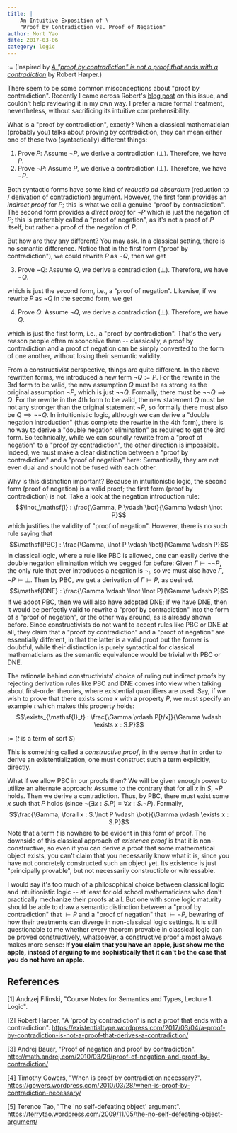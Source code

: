 ```yaml
---
title: |
    An Intuitive Exposition of \
    "Proof by Contradiction vs. Proof of Negation"
author: Mort Yao
date: 2017-03-06
category: logic
---
```


:= (Inspired by [*A "proof by contradiction" is not a proof that ends with a contradiction*](https://existentialtype.wordpress.com/2017/03/04/a-proof-by-contradiction-is-not-a-proof-that-derives-a-contradiction/) by Robert Harper.)

There seem to be some common misconceptions about "proof by contradiction". Recently I came across Robert's [blog post](https://existentialtype.wordpress.com/2017/03/04/a-proof-by-contradiction-is-not-a-proof-that-derives-a-contradiction/) on this issue, and couldn't help reviewing it in my own way. I prefer a more formal treatment, nevertheless, without sacrificing its intuitive comprehensibility.

What is a "proof by contradiction", exactly? When a classical mathematician (probably you) talks about proving by contradiction, they can mean either one of these two (syntactically) different things:

1. Prove $P$: Assume $\lnot P$, we derive a contradiction ($\bot$). Therefore, we have $P$.
2. Prove $\lnot P$: Assume $P$, we derive a contradiction ($\bot$). Therefore, we have $\lnot P$.

Both syntactic forms have some kind of *reductio ad absurdum* (reduction to / derivation of contradiction) argument. However, the first form provides an *indirect proof* for $P$; this is what we call a genuine "proof by contradiction". The second form provides a *direct proof* for $\lnot P$ which is just the negation of $P$; this is preferably called a "proof of negation", as it's not a proof of $P$ itself, but rather a proof of the negation of $P$.

But how are they any different? You may ask. In a classical setting, there is no semantic difference. Notice that in the first form ("proof by contradiction"), we could rewrite $P$ as $\lnot Q$, then we get

3. Prove $\lnot Q$: Assume $Q$, we derive a contradiction ($\bot$). Therefore, we have $\lnot Q$.

which is just the second form, i.e., a "proof of negation". Likewise, if we rewrite $P$ as $\lnot Q$ in the second form, we get

4. Prove $Q$: Assume $\lnot Q$, we derive a contradiction ($\bot$). Therefore, we have $Q$.

which is just the first form, i.e., a "proof by contradiction". That's the very reason people often misconceive them -- classically, a proof by contradiction and a proof of negation can be simply converted to the form of one another, without losing their semantic validity.

From a constructivist perspective, things are quite different. In the above rewritten forms, we introduced a new term $\lnot Q := P$. For the rewrite in the 3rd form to be valid, the new assumption $Q$ must be as strong as the original assumption $\lnot P$, which is just $\lnot \lnot Q$. Formally, there must be $\lnot \lnot Q \implies Q$. For the rewrite in the 4th form to be valid, the new statement $Q$ must be not any stronger than the original statement $\lnot P$, so formally there must also be $Q \implies \lnot \lnot Q$. In intuitionistic logic, although we can derive a "double negation introduction" (thus complete the rewrite in the 4th form), there is no way to derive a "double negation elimination" as required to get the 3rd form. So technically, while we can soundly rewrite from a "proof of negation" to a "proof by contradiction", the other direction is impossible. Indeed, we must make a clear distinction between a "proof by contradiction" and a "proof of negation" here: Semantically, they are not even dual and should not be fused with each other.

Why is this distinction important? Because in intuitionistic logic, the second form (proof of negation) is a valid proof; the first form (proof by contradiction) is not. Take a look at the negation introduction rule:
$$\lnot_\mathsf{I} : \frac{\Gamma, P \vdash \bot}{\Gamma \vdash \lnot P}$$
which justifies the validity of "proof of negation". However, there is no such rule saying that
$$\mathsf{PBC} : \frac{\Gamma, \lnot P \vdash \bot}{\Gamma \vdash P}$$
In classical logic, where a rule like $\mathsf{PBC}$ is allowed, one can easily derive the double negation elimination which we begged for before: Given $\Gamma \vdash \lnot \lnot P$, the only rule that ever introduces a negation is $\lnot_\mathsf{I}$, so we must also have $\Gamma, \lnot P \vdash \bot$. Then by $\mathsf{PBC}$, we get a derivation of $\Gamma \vdash P$, as desired.
$$\mathsf{DNE} : \frac{\Gamma \vdash \lnot \lnot P}{\Gamma \vdash P}$$
If we adopt $\mathsf{PBC}$, then we will also have adopted $\mathsf{DNE}$; if we have $\mathsf{DNE}$, then it would be perfectly valid to rewrite a "proof by contradiction" into the form of a "proof of negation", or the other way around, as is already shown before. Since constructivists do not want to accept rules like $\mathsf{PBC}$ or $\mathsf{DNE}$ at all, they claim that a "proof by contradiction" and a "proof of negation" are essentially different, in that the latter is a valid proof but the former is doubtful, while their distinction is purely syntactical for classical mathematicians as the semantic equivalence would be trivial with $\mathsf{PBC}$ or $\mathsf{DNE}$.

The rationale behind constructivists' choice of ruling out indirect proofs by rejecting derivation rules like $\mathsf{PBC}$ and $\mathsf{DNE}$ comes into view when talking about first-order theories, where existential quantifiers are used. Say, if we wish to prove that there exists some $x$ with a property $P$, we must specify an example $t$ which makes this property holds:
$$\exists_{\mathsf{I}_t} : \frac{\Gamma \vdash P[t/x]}{\Gamma \vdash \exists x : S.P}$$

:= ($t$ is a term of sort $S$)

This is something called a *constructive proof*, in the sense that in order to derive an existentialization, one must construct such a term explicitly, directly.

What if we allow $\mathsf{PBC}$ in our proofs then? We will be given enough power to utilize an alternate approach: Assume to the contrary that for all $x$ in $S$, $\lnot P$ holds. Then we derive a contradiction. Thus, by $\mathsf{PBC}$, there must exist some $x$ such that $P$ holds (since $\lnot (\exists x : S.P) \equiv \forall x : S.\lnot P$). Formally,
$$\frac{\Gamma, \forall x : S.\lnot P \vdash \bot}{\Gamma \vdash \exists x : S.P}$$
Note that a term $t$ is nowhere to be evident in this form of proof. The downside of this classical approach of *existence proof* is that it is non-constructive, so even if you can derive a proof that some mathematical object exists, you can't claim that you necessarily know what it is, since you have not concretely constructed such an object yet. Its existence is just "principally provable", but not necessarily constructible or witnessable.

I would say it's too much of a philosophical choice between classical logic and intuitionistic logic -- at least for old school mathematicians who don't practically mechanize their proofs at all. But one with some logic maturity should be able to draw a semantic distinction between a "proof by contradiction" that $\vdash P$ and a "proof of negation" that $\vdash \lnot P$, bewaring of how their treatments can diverge in non-classical logic settings. It is still questionable to me whether every theorem provable in classical logic can be proved constructively, whatsoever, a constructive proof almost always makes more sense: **If you claim that you have an apple, just show me the apple, instead of arguing to me sophistically that it can't be the case that you do not have an apple.**



## References

[1] Andrzej Filinski, "Course Notes for Semantics and Types, Lecture 1: Logic".

[2] Robert Harper, "A 'proof by contradiction' is not a proof that ends with a contradiction".
<https://existentialtype.wordpress.com/2017/03/04/a-proof-by-contradiction-is-not-a-proof-that-derives-a-contradiction/>

[3] Andrej Bauer, "Proof of negation and proof by contradiction".
<http://math.andrej.com/2010/03/29/proof-of-negation-and-proof-by-contradiction/>

[4] Timothy Gowers, "When is proof by contradiction necessary?".
<https://gowers.wordpress.com/2010/03/28/when-is-proof-by-contradiction-necessary/>

[5] Terence Tao, "The 'no self-defeating object' argument".
<https://terrytao.wordpress.com/2009/11/05/the-no-self-defeating-object-argument/>
